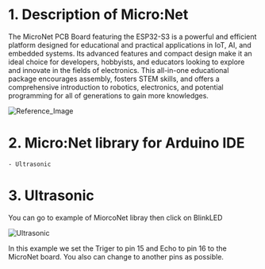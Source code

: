 # 1. Description of Micro:Net
The MicroNet PCB Board featuring the ESP32-S3 is a powerful and efficient platform designed for educational and practical applications in IoT, AI, and embedded systems. Its advanced features and compact design make it an ideal choice for developers, hobbyists, and educators looking to explore and innovate in the fields of electronics. This all-in-one educational package encourages assembly, fosters STEM skills, and offers a comprehensive introduction to robotics, electronics, and potential programming for all of generations to gain more knowledges.

![Reference_Image](https://github.com/user-attachments/assets/2dfb9192-c343-41d9-9b9e-e842b5feb750)

# 2. Micro:Net library for Arduino IDE
    - Ultrasonic
# 3. Ultrasonic
You can go to example of MiorcoNet libray then click on BlinkLED


![Ultrasonic](https://github.com/user-attachments/assets/b0d8ff07-5943-4f70-b02c-a01d20c4b717)

In this example we set the Triger to pin 15 and Echo to pin 16 to the MicroNet board. You also can change to another pins as possible.

